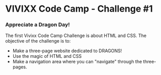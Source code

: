 # VIVIXX Code Camp - Challenge #1

### Appreciate a Dragon Day!

The first Vivixx Code Camp Challenge is about HTML and CSS. The objective of the challenge is to:

  - Make a three-page website dedicated to DRAGONS!
  - Use the magic of HTML and CSS
  - Make a navigation area where you can "navigate" through the three-pages.
